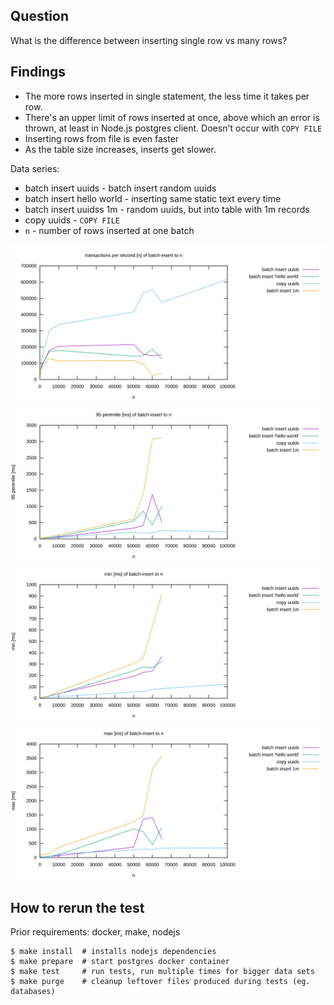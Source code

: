Question
--------

What is the difference between inserting single row vs many rows?

Findings
--------

- The more rows inserted in single statement, the less time it takes per row.
- There's an upper limit of rows inserted at once, above which an error is thrown,
at least in Node.js postgres client. Doesn't occur with `COPY FILE`
- Inserting rows from file is even faster
- As the table size increases, inserts get slower.

Data series:

- batch insert uuids - batch insert random uuids
- batch insert hello world - inserting same static text every time
- batch insert uuidss 1m - random uuids, but into table with 1m records
- copy uuids - `COPY FILE`
- `n` - number of rows inserted at one batch

![insert tps](perf-lane/batch-insert_tps_n_unknown.svg)
![insert p95](perf-lane/batch-insert_p95_n_unknown.svg)
![insert min](perf-lane/batch-insert_min_n_unknown.svg)
![insert max](perf-lane/batch-insert_max_n_unknown.svg)

How to rerun the test
---------------------

Prior requirements: docker, make, nodejs
```
$ make install  # installs nodejs dependencies
$ make prepare  # start postgres docker container
$ make test     # run tests, run multiple times for bigger data sets
$ make purge    # cleanup leftover files produced during tests (eg. databases)
```

